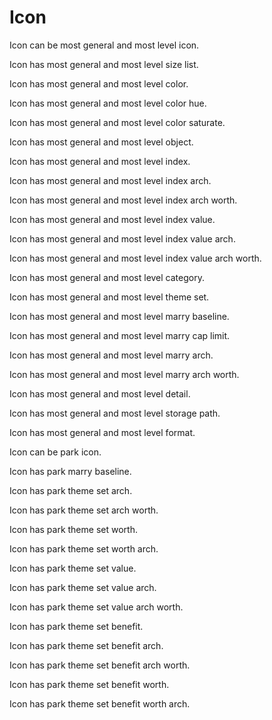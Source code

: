 # Icon

Icon can be most general and most level icon.

Icon has most general and most level size list.

Icon has most general and most level color.

Icon has most general and most level color hue.

Icon has most general and most level color saturate.

Icon has most general and most level object.

Icon has most general and most level index.

Icon has most general and most level index arch.

Icon has most general and most level index arch worth.

Icon has most general and most level index value.

Icon has most general and most level index value arch.

Icon has most general and most level index value arch worth.

Icon has most general and most level category.

Icon has most general and most level theme set.

Icon has most general and most level marry baseline.

Icon has most general and most level marry cap limit.

Icon has most general and most level marry arch.

Icon has most general and most level marry arch worth.

Icon has most general and most level detail.

Icon has most general and most level storage path.

Icon has most general and most level format.

Icon can be park icon.

Icon has park marry baseline.

Icon has park theme set arch.

Icon has park theme set arch worth.

Icon has park theme set worth.

Icon has park theme set worth arch.

Icon has park theme set value.

Icon has park theme set value arch.

Icon has park theme set value arch worth.

Icon has park theme set benefit.

Icon has park theme set benefit arch.

Icon has park theme set benefit arch worth.

Icon has park theme set benefit worth.

Icon has park theme set benefit worth arch.
